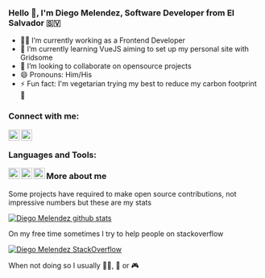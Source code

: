 ### Hello 👋, I'm Diego Melendez, Software Developer from El Salvador 🇸🇻

- :man_technologist: I’m currently working as a Frontend Developer
- 🌱 I’m currently learning VueJS aiming to set up my personal site with Gridsome
- :telescope: I’m looking to collaborate on opensource projects
- 😄 Pronouns: Him/His
- ⚡ Fun fact: I'm vegetarian trying my best to reduce my carbon footprint :footprints: 

### Connect with me:

[<img align="left" alt="Diego Melendez | LinkedIn" width="22px" src="https://cdn.jsdelivr.net/npm/simple-icons@v3/icons/linkedin.svg" />][linkedin]
[<img align="left" alt="Diego Melendez | email" width="22px" src="https://cdn.jsdelivr.net/npm/simple-icons@v3/icons/gmail.svg" />][gmail]

<br />

### Languages and Tools:

<a href="https://reactjs.org/">
  <img align="left" alt="ReactJS" width="22px" src="https://cdn.jsdelivr.net/npm/simple-icons@v3/icons/react.svg" />
</a>
<a href="https://www.typescriptlang.org/">
  <img align="left" alt="ReactJS" width="22px" src="https://cdn.jsdelivr.net/npm/simple-icons@v3/icons/typescript.svg" />
</a>
<a href="https://www.gatsbyjs.com/">
  <img align="left" alt="ReactJS" width="22px" src="https://cdn.jsdelivr.net/npm/simple-icons@v3/icons/gatsby.svg" />
</a>

### More about me

Some projects have required to make open source contributions, not impressive numbers but these are my stats

[![Diego Melendez github stats](https://github-readme-stats.vercel.app/api?username=diedu89)](https://github.com/anuraghazra/github-readme-stats)

On my free time sometimes I try to help people on stackoverflow

[![Diego Melendez StackOverflow](https://github-readme-stackoverflow.vercel.app/?userID=1868008&layout=compact)](https://stackoverflow.com/users/1868008/diedu)

When not doing so I usually :weight_lifting_man:, :guitar: or :video_game:	

[linkedin]: https://www.linkedin.com/in/diego-melendez/
[gmail]: mailto:diedu89@gmail.com
